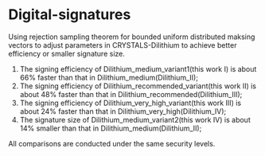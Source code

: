 # Digital-signatures
Using rejection sampling theorem for bounded uniform distributed maksing vectors to adjust parameters in CRYSTALS-Dilithium to achieve better efficiency or smaller signature size. 

1. The signing efficiency of Dilithium_medium_variant1(this work I) is about 66% faster than that in Dilithium_medium(Dilithium_II);
2. The signing efficiency of Dilithium_recommended_variant(this work II) is about 48% faster than that in Dilithium_recommended(Dilithium_III);
3. The signing efficiency of Dilithium_very_high_variant(this work III) is about 24% faster than that in Dilithium_very_high(Dilithium_IV);
4. The signature size of Dilithium_medium_variant2(this work IV) is about 14% smaller than that in Dilithium_medium(Dilithium_II);

All comparisons are conducted under the same security levels.
